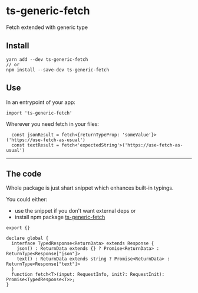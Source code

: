 # ts-generic-fetch

Fetch extended with generic type

## Install

```
yarn add --dev ts-generic-fetch
// or
npm install --save-dev ts-generic-fetch
```

## Use

In an entrypoint of your app:
```
import 'ts-generic-fetch'
```

Wherever you need fetch in your files:

```
  const jsonResult = fetch<{returnTypeProp: 'someValue'}>('https://use-fetch-as-usual')
  const textResult = fetch<'expectedString'>('https://use-fetch-as-usual')
```

* * *
## The code 

Whole package is just shart snippet which enhances built-in typings. 

You could either: 
- use the snippet if you don't want external deps or 
- install npm package [ts-generic-fetch](https://www.npmjs.com/package/ts-generic-fetch)

```
export {}

declare global {
  interface TypedResponse<ReturnData> extends Response {
    json() : ReturnData extends {} ? Promise<ReturnData> : ReturnType<Response["json"]>
    text() : ReturnData extends string ? Promise<ReturnData> : ReturnType<Response["text"]>
  }
  function fetch<T>(input: RequestInfo, init?: RequestInit): Promise<TypedResponse<T>>;
}
```
